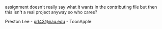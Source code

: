 assignment doesn't really say what it wants in the contributing file but then this isn't a real project anyway so who cares?

Preston Lee - prl43@nau.edu - ToonApple

